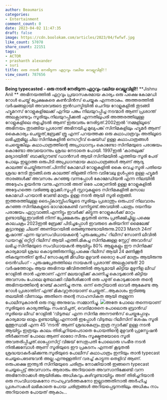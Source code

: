 ```yaml
---
author: Beaumaris
categories:
- Entertainment
comment_count: 0
date: 2023-04-02 11:47:35
draft: false
image: https://cdn.boolokam.com/articles/2023/04/fwfwf.jpg
like_count: 57078
share_count: 22151
tags:
- ACTOR
- prashanth alexander
- suri
title: ഒരു നടൻ നേരിടുന്ന ഏറ്റവും വലിയ വെല്ലുവിളി!!
view_count: 787656
---
```


**Being typecasted - ഒരു നടൻ നേരിടുന്ന ഏറ്റവും വലിയ വെല്ലുവിളി!!** **Jishnu Anil ** അഭിനയത്തിൽ ഏറ്റവും പ്രയാസകരമായ കാര്യം ഒരു പക്ഷെ കോമഡി റോൾ ചെയ്ത് പ്രേക്ഷകരെ കൺവീൻസ് ചെയ്യുക എന്നതാകും. അത്തരത്തിൽ വർഷങ്ങളായി അവരവരുടെ ഇൻഡസ്ട്രിയിൽ ചെറിയ റോളുകളിൽ തുടങ്ങി ഹ്യൂമറസ് റോളുകളിലേക്ക് ഏറിയ പങ്കും നിലയുറപ്പിച്ച നടന്മാർ ആണ് പ്രശാന്ത് അലക്സാണ്ടറും സൂരിയും.നിലയുറപ്പിക്കൽ എന്നതിലുപരി അത്തരത്തിലുള്ള റോളുകളിലെ തളച്ചിടൽ ആണ് ഇരുവരും നേരിട്ടത്.2002ഇൽ ‘നമ്മളിലൂടെ’ അഭിനയം തുടങ്ങിയ പ്രശാന്ത് അഭിനയിച്ച മുഖ്യപങ്ക് സിനിമകളിലും ഹ്യൂമർ ആണ് കൈകാര്യം ചെയ്തത്,ബ്രേക്ക്‌ ത്രൂ എന്ന് പറയത്തക്ക ഒരു കഥാപാത്രവും അതിലൂടെ ലഭിച്ചതുമില്ല.ചില സിനിമകളിൽ നെഗറ്റീവ് ഷെയ്ഡ് ഉള്ള കഥാപാത്രങ്ങൾ ചെയ്തെങ്കിലും കഥാപാത്രത്തിന്റെ അപ്രാധാന്യം കൊണ്ടോ സിനിമയുടെ പരാജയം കൊണ്ടോ അവയൊന്നും ശ്രദ്ധ നേടാതെ പോയി. 1997ഇൽ ‘കാതലുക്ക് മര്യാദയിൽ’ ബാക്ക്ഗ്രൗണ്ട് ഡാൻസർ ആയി സിനിമയിൽ എത്തിയ സൂരി പേര് പോലും ഇല്ലാത്ത ഒരുപിടി അപ്രധാനമായ കഥാപാത്രങ്ങൾ ആണ് ആദ്യ കാലത്ത് ചെയ്തിരുന്നത്.പിന്നീട് കോമഡി റോളുകളിൽ കൈ വെച്ച സൂരി പതിയെ ശ്രദ്ധ നേടി തുടങ്ങി.ഒരു കാലത്ത് തിളങ്ങി നിന്ന വടിവേലു ഉൾപ്പടെ ഉള്ള ഹ്യൂമർ താരങ്ങൾക്ക് അവസരം കുറഞ്ഞു വന്നപ്പോൾ കോമേഡിയൻ എന്ന നിലയിൽ അദ്ദേഹം ഉയർന്നു വന്നു.എന്നാൽ അത്‌ ഒരേ പാറ്റേണിൽ ഉള്ള റോളുകളിൽ അദ്ദേഹത്തെ വരിഞ്ഞു മുറുക്കി.സൂപ്പർ സ്റ്റാറുകളുടെ സിനിമകളിൽ മസാല കോമഡി പറയാൻ വേണ്ടി മാത്രം ഉള്ള നടൻ ആയി സൂരി ഒതുങ്ങി. ഇത്തരത്തിലുള്ള ടൈപ്പ്കാസ്റ്റിംഗിലൂടെ സൂരിയും പ്രശാന്തും ഒരുപാട് നിലവാരം കുറഞ്ഞ സിനിമകളുടെ ഭാഗമാകേണ്ടി വന്നിട്ടുണ്ട്.അവയിൽ പലതും ദയനീയ പരാജയം ഏറ്റുവാങ്ങി.എന്നിട്ടും ഇവർക്ക് കിട്ടുന്ന റോളുകൾക്ക് മാറ്റം ഉണ്ടായില്ല,ഇവരിൽ നിന്ന് പ്രേക്ഷകരും കൂടുതൽ ഒന്നും പ്രതീക്ഷിച്ചില്ല.പക്ഷെ കാലചക്രം 2023ഇൽ ബ്രേക്ക്‌ പിടിച്ചപ്പോൾ ഇവരുടെ കരിയറിന് മൈലേജ് കൂട്ടാനുള്ള ചിലത് അണിയറയിൽ ഒരുങ്ങുന്നുണ്ടായിരുന്നു.2023 March 24ന് കൃഷാന്ത് എന്ന യുവസംവിധായകന്റെ ‘പുരുഷപ്രേതം’ റിലീസ് സോണി ലീവിൽ ഡയറക്റ്റ് ഒറ്റിറ്റി റിലീസ് ആയി എത്തി.മികച്ച സിനിമക്കുള്ള സ്റ്റേറ്റ് അവാർഡ് ലഭിച്ച സിനിമയുടെ സംവിധായകൻ ആയിട്ടും 80% ആളുകളും ഈ സിനിമക്ക് കാര്യമായി ശ്രദ്ധ കൊടുത്തിരുന്നില്ല,പക്ഷെ റിലീസ് ആയി 24 മണിക്കൂർ തികയുന്നതിന് മുൻപ് സോഷ്യൽ മീഡിയ മുഴുവൻ ഒരൊറ്റ പേര് മാത്രം ആയിരുന്നു ട്രെൻഡിംഗ് - പുരുഷപ്രേതത്തിലെ നായകൻ പ്രശാന്ത് അലക്സാണ്ടർ! 20 വർഷത്തോളം ആയ അഭിനയ ജീവിതത്തിൽ ആദ്യമായി കിട്ടിയ മുഴുനീള ലീഡ് റോളിൽ താൻ എന്താണ് എന്ന് മലയാളിക്ക് കാണിച്ചു കൊടുക്കാൻ കിട്ടിയ അവസരം പോലെ മുതലാക്കി വിമർശിക്കാൻ ഒരു പഴുത് കൊടുക്കാതെ തന്റെ അഭിനയത്തിന്റെ റേഞ്ച് കാണിച്ചു തന്നു. ഒന്ന് തെറ്റിയാൽ ഓവർ ആകേണ്ട ആ റോൾ പ്രശാന്തിന് എന്ത് മികവുറ്റതായാണ് ചെയ്തത്...ആകാശം ഇടിഞ്ഞു തലയിൽ വീണാലും അതിനെ തന്റെ സാഹസികത ആയി തള്ളുന്ന പോലീസുകാരൻ ഒരു നല്ല അനുഭവം സമ്മാനിച്ചു. ![](https://cdn.boolokam.com/articles/2023/04/fwfwf.jpg)അതേ പോലെ തന്നെയാണ് സൂരിയുടെ കാര്യത്തിലും സംഭവിച്ചത്, വെട്രിമാരനെ പോലൊരു ബ്രാൻഡ് സൂരിയെ ലീഡ് റോളിൽ ‘വിടുതല’ എന്ന സിനിമ അനൗൺസ് ചെയ്തപ്പോഴും കാര്യമായ ഓളം ഉണ്ടായില്ല.എന്നാൽ ഇപ്പോൾ വിടുതല റിലീസിന് ശേഷം സൂരി മുത്തുസ്വാമി എന്ന 45 ‘നടൻ’ ആണ് ശ്രദ്ധകേന്ദ്രം.ഇത്ര സ്പാർക്ക് ഉള്ള നടൻ ആയിട്ടും ഇത്രയും കാലം തിരിച്ചറിയപെടാതെ പോയതിന്റെ മുഴുവൻ ഫ്രസ്ട്രേഷൻ തീർക്കുന്നത് പോലെ ആണ് ഓരോ സീനും സൂക്ഷ്മതയോടെ സൂരി അവതരിപ്പിച്ചത്.ഓപ്പോസിറ്റ് വിജയ് സേതുപതി പോലൊരു ഗംഭീര നടൻ നിൽക്കുമ്പോൾ ആണ് സൂരിയുടെ ഈ പ്രകടനം എന്നത് കൂടുതൽ ശ്രദ്ധയാകർഷിക്കുന്നു.സൂരിയുടെ പോലീസ് കഥാപാത്രം ഇനിയും താൻ typecast ചെയ്യപെടേണ്ടവൻ അല്ല എന്നുള്ളതിന് വരച്ച് കാട്ടുന്ന തെളിവ് ആണ്. ഒരുപക്ഷെ ഇന്ത്യൻ സിനിമയുടെ ചരിത്രം നോക്കിയാൽ ഇങ്ങനെ typecast ചെയ്യപ്പെട്ട് അവസാനം ആരാരും അറിയാതെ അവസാനിക്കേണ്ടി വന്ന അഭിനേതാക്കൾ ആയിരിക്കും അധികവും.കഴിവുണ്ടായിട്ടും അത്‌ തിരിച്ചറിയാൻ ഒരു സംവിധായകനോ സഹപ്രവർത്തകനോ ഇല്ലാത്തതിനാൽ അർഹിച്ച പ്രശംസകൾ ലഭികാതെ പോയ ചരിത്രങ്ങൾ അറിയപ്പെടുന്നതിലും അധികം നാം അറിയാതെ പോയത് ആകാം...
